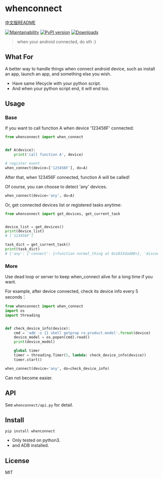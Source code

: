 # whenconnect

[中文版README](README.md)

[![Maintainability](https://api.codeclimate.com/v1/badges/c6e406c3416bbbcbd898/maintainability)](https://codeclimate.com/github/williamfzc/whenconnect/maintainability)
[![PyPI version](https://badge.fury.io/py/whenconnect.svg)](https://badge.fury.io/py/whenconnect)
[![Downloads](https://pepy.tech/badge/whenconnect)](https://pepy.tech/project/whenconnect)

> when your android connected, do sth :)

## What For

A better way to handle things when connect android device, such as install an app, launch an app, and something else you wish.

- Have same lifecycle with your python script.
- And when your python script end, it will end too.

## Usage

### Base

If you want to call function A when device '123456F' connected:

```python
from whenconnect import when_connect


def A(device):
    print('call function A', device)

# register event
when_connect(device=['123456F'], do=A)
```

After that, when 123456F connected, function A will be called!

Of course, you can choose to detect 'any' devices.

```python
when_connect(device='any', do=A)
```

Or, get connected devices list or registered tasks anytime:

```python
from whenconnect import get_devices, get_current_task


device_list = get_devices()
print(device_list)
# ['123456F']

task_dict = get_current_task()
print(task_dict)
# {'any': {'connect': {<function normal_thing at 0x1033dad08>}, 'disconnect': {<function lose_connect at 0x1068d5b70>}}, 'specific': {'123': {'connect': {<function special_thing at 0x101dc8ea0>}}, 'def456': {'connect': {<function special_thing at 0x101dc8ea0>}}}}
```

### More

Use dead loop or server to keep when_connect alive for a long time if you want.

For example, after device connected, check its device info every 5 seconds：

```python
from whenconnect import when_connect
import os
import threading


def check_device_info(device):
    cmd = 'adb -s {} shell getprop ro.product.model'.format(device)
    device_model = os.popen(cmd).read()
    print(device_model)

    global timer
    timer = threading.Timer(5, lambda: check_device_info(device))
    timer.start()

when_connect(device='any', do=check_device_info)
```

Can not become easier.

## API

See `whenconnect/api.py` for detail.

## Install

```
pip install whenconnect
```

- Only tested on python3.
- and ADB installed.

## License

MIT
